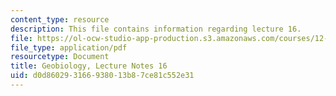 ```yaml
---
content_type: resource
description: This file contains information regarding lecture 16.
file: https://ol-ocw-studio-app-production.s3.amazonaws.com/courses/12-007-geobiology-spring-2013/d0d860293166938013b87ce81c552e31_MIT12_007S13_Lec16.pdf
file_type: application/pdf
resourcetype: Document
title: Geobiology, Lecture Notes 16
uid: d0d86029-3166-9380-13b8-7ce81c552e31
---
```

